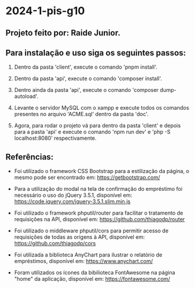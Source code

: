 # 2024-1-pis-g10

## Projeto feito por: Raide Junior.

## Para instalação e uso siga os seguintes passos:

1. Dentro da pasta 'client', execute o comando 'pnpm install'.

2. Dentro da pasta 'api', execute o comando 'composer install'.

3. Dentro ainda da pasta 'api', execute o comando 'composer dump-autoload'.

4. Levante o servidor MySQL com o xampp e execute todos os comandos presentes no arquivo 'ACME.sql' dentro da pasta 'doc'.

5. Agora, para rodar o projeto vá para dentro da pasta 'client' e depois para a pasta 'api' e 
execute o comando 'npm run dev' e 'php -S localhost:8080' respectivamente.

## Referências:

- Foi utilizado o framework CSS Bootstrap para a estilização da página, o mesmo pode ser encontrado em: https://getbootstrap.com/

- Para a utilização do modal na tela de confirmação do empréstimo foi necessário o uso do jQuery 3.5.1, disponível em: https://code.jquery.com/jquery-3.5.1.slim.min.js

- Foi utilizado o framework phputil/router para facilitar o tratamento de requisições na API, disponível em: https://github.com/thiagodp/router

- Foi utilizado o middleware phputil/cors para permitir acesso de requisições de todas as origens à API, disponível em: https://github.com/thiagodp/cors

- Foi utilizada a biblioteca AnyChart para ilustrar o relatório de empréstimos, disponível em: https://www.anychart.com/

- Foram utilizados os ícones da bibilioteca FontAwesome na página "home" da aplicação, disponível em: https://fontawesome.com/